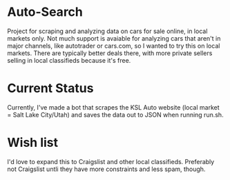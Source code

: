# Auto-Search
Project for scraping and analyzing data on cars for sale online, in local markets only.  Not much support is avaiable for analyzing cars that aren't in major channels, like autotrader or cars.com, so I wanted to try this on local markets.  There are typically better deals there, with more private sellers selling in local classifieds because it's free.

# Current Status
Currently, I've made a bot that scrapes the KSL Auto website (local market = Salt Lake City/Utah) and saves the data out to JSON when running run.sh.

# Wish list
I'd love to expand this to Craigslist and other local classifieds. Preferably not Craigslist untli they have more constraints and less spam, though.
